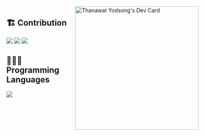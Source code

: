 <a href="https://app.daily.dev/thanawatyodsong"> 
 <img src="https://api.daily.dev/devcards/5ff63f0a2df9447bb5bb2a634c72dee6.png?r=wsj" width="324" align="right" alt="Thanawat Yodsong's Dev Card"/>
</a>

## 🏗 Contribution

<img src="https://github-readme-stats.vercel.app/api?username=Thanawat2002&count_private=true&show_icons=true&theme=tokyonight&include_all_commits=true&hide_border=true" />
<img src="http://github-readme-streak-stats.herokuapp.com?user=Thanawat2002&theme=tokyonight&hide_border=true" />
<img src="https://github-readme-activity-graph.cyclic.app/graph?username=Thanawat2002&theme=react-dark&hide_border=true">

## 🧑🏻‍💻 Programming Languages

<a href="https://github.com/Thanawat2002">
  <img align="left" src="https://github-readme-stats.vercel.app/api/top-langs/?username=Thanawat2002&count_private=true&layout=compact&hide=html,css&theme=tokyonight&langs_count=12&hide_border=true" />
</a>

<br />
<br />
<br />
<br />
<br />
<br />
<br />
<br />
<br />
